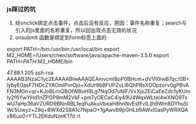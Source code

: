### js踩过的坑
1. 给onclick绑定点击事件，点击后没有反应，原因：事件名称重复；search与引入的js里面的名称重复，所以回出现点击无效的状况
2. onsubmit 函数是绑定到form标签上面的


export PATH=/bin:/usr/bin:/usr/local/bin
export M2_HOME=/Users/chen/software/java/apache-maven-3.5.0
export PATH=$PATH:$M2_HOME/bin

47.88.1.205 ssh-rsa AAAAB3NzaC1yc2EAAAABIwAAAQEAmvcml8oP0BHcm+dVVt0iwB7qc/0B+IybyE0asF7HDcZYAOmlPvrOjo+XdUr9b8FUPZvLl6QhPRsXOOpzorv0gPBvAFN3MGn+qr+KJoBLrnQBOtWBuH9Lg7NqOd7uNlF/VxXjoZEiCaEeZdc1yKUmIy2f6YwYHd1nZPGP9mM2VkF+pmTyOECeC4iy49U4WqxWLteI4wXNO9TswU7aHp36aVZURD9BNnRBL1eqFuAkuVbeaH8hnNvEsfFvILIjh9Wm8DYhu5lWc5Uwyz+Z8q+BWXd2S8A1c7NpaO+1gAwvB9pGHLb9AWxl0asPyWRXQAxB6uo0+YTL2EKduNzeKT7d
rt
